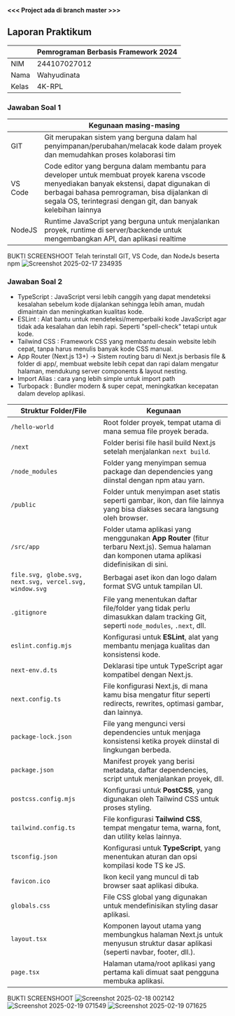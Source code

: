 **<<< Project ada di branch master >>>**
## Laporan Praktikum

|  | Pemrograman Berbasis Framework 2024 |
|--|--|
| NIM |  244107027012|
| Nama |  Wahyudinata |
| Kelas | 4K-RPL |

### Jawaban Soal 1
|  | Kegunaan masing-masing |
|--|--|
| GIT |  Git merupakan sistem yang berguna dalam hal penyimpanan/perubahan/melacak kode dalam proyek dan memudahkan proses kolaborasi tim |
| VS Code |  Code editor yang berguna dalam membantu para developer untuk membuat proyek karena vscode menyediakan banyak ekstensi, dapat digunakan di berbagai bahasa pemrograman, bisa dijalankan di segala OS, terintegrasi dengan git, dan banyak kelebihan lainnya |
| NodeJS | Runtime JavaScript yang berguna untuk menjalankan proyek, runtime di server/backende untuk mengembangkan API, dan aplikasi realtime |




BUKTI SCREENSHOOT 
Telah terinstall GIT, VS Code, dan NodeJs beserta npm
![Screenshot 2025-02-17 234935](https://github.com/user-attachments/assets/8ba06f32-8286-435e-ba7a-f5dd64af9f88)


### Jawaban Soal 2
- TypeScript : JavaScript versi lebih canggih yang dapat mendeteksi kesalahan sebelum kode dijalankan sehingga lebih aman, mudah dimaintain dan meningkatkan kualitas kode.
- ESLint : Alat bantu untuk mendeteksi/memperbaiki kode JavaScript agar tidak ada kesalahan dan lebih rapi. Seperti "spell-check" tetapi untuk kode.
- Tailwind CSS : Framework CSS yang membantu desain website lebih cepat, tanpa harus menulis banyak kode CSS manual.
- App Router (Next.js 13+) → Sistem routing baru di Next.js berbasis file & folder di app/, membuat website lebih cepat dan rapi dalam mengatur halaman, mendukung server components & layout nesting.
- Import Alias : cara yang lebih simple untuk import path
- Turbopack : Bundler modern & super cepat, meningkatkan kecepatan dalam develop aplikasi.

| Struktur Folder/File | Kegunaan |
|--|--|
| `/hello-world` | Root folder proyek, tempat utama di mana semua file proyek berada. |
| `/next` | Folder berisi file hasil build Next.js setelah menjalankan `next build`. |
| `/node_modules` | Folder yang menyimpan semua package dan dependencies yang diinstal dengan npm atau yarn. |
| `/public` | Folder untuk menyimpan aset statis seperti gambar, ikon, dan file lainnya yang bisa diakses secara langsung oleh browser. |
| `/src/app` | Folder utama aplikasi yang menggunakan **App Router** (fitur terbaru Next.js). Semua halaman dan komponen utama aplikasi didefinisikan di sini. |
| `file.svg, globe.svg, next.svg, vercel.svg, window.svg` | Berbagai aset ikon dan logo dalam format SVG untuk tampilan UI. |
| `.gitignore` | File yang menentukan daftar file/folder yang tidak perlu dimasukkan dalam tracking Git, seperti `node_modules`, `.next`, dll. |
| `eslint.config.mjs` | Konfigurasi untuk **ESLint**, alat yang membantu menjaga kualitas dan konsistensi kode. |
| `next-env.d.ts` | Deklarasi tipe untuk TypeScript agar kompatibel dengan Next.js. |
| `next.config.ts` | File konfigurasi Next.js, di mana kamu bisa mengatur fitur seperti redirects, rewrites, optimasi gambar, dan lainnya. |
| `package-lock.json` | File yang mengunci versi dependencies untuk menjaga konsistensi ketika proyek diinstal di lingkungan berbeda. |
| `package.json` | Manifest proyek yang berisi metadata, daftar dependencies, script untuk menjalankan proyek, dll. |
| `postcss.config.mjs` | Konfigurasi untuk **PostCSS**, yang digunakan oleh Tailwind CSS untuk proses styling. |
| `tailwind.config.ts` | File konfigurasi **Tailwind CSS**, tempat mengatur tema, warna, font, dan utility kelas lainnya. |
| `tsconfig.json` | Konfigurasi untuk **TypeScript**, yang menentukan aturan dan opsi kompilasi kode TS ke JS. |
| `favicon.ico` | Ikon kecil yang muncul di tab browser saat aplikasi dibuka. |
| `globals.css` | File CSS global yang digunakan untuk mendefinisikan styling dasar aplikasi. |
| `layout.tsx` | Komponen layout utama yang membungkus halaman Next.js untuk menyusun struktur dasar aplikasi (seperti navbar, footer, dll.). |
| `page.tsx` | Halaman utama/root aplikasi yang pertama kali dimuat saat pengguna membuka aplikasi. |


BUKTI SCREENSHOOT 
![Screenshot 2025-02-18 002142](https://github.com/user-attachments/assets/aa88a6c2-9920-4869-a521-c5237d2a76a6)
![Screenshot 2025-02-19 071549](https://github.com/user-attachments/assets/64de5a1d-164b-4879-8290-666694263a71)
![Screenshot 2025-02-19 071625](https://github.com/user-attachments/assets/e8bdf2d6-771a-4dd1-8673-863f104dd64f)






